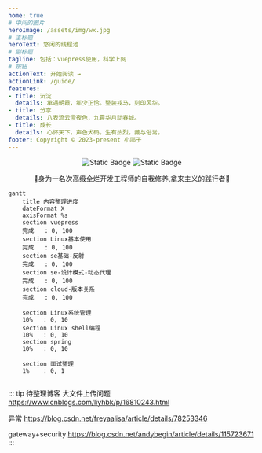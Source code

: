 ```yaml
---
home: true
# 中间的图片
heroImage: /assets/img/wx.jpg
# 主标题
heroText: 悠闲的线程池
# 副标题
tagline: 包括：vuepress使用，科学上网
# 按钮
actionText: 开始阅读 →
actionLink: /guide/
features:
- title: 沉淀
  details: 承遇朝霞，年少正恰。整装戎马，刻印风华。
- title: 分享
  details: 八表流云澄夜色，九霄华月动春城。
- title: 成长
  details: 心怀天下，声色犬码。生有热烈，藏与俗常。
footer: Copyright © 2023-present 小邵子
---
```

<center>
<img alt="Static Badge" src="https://img.shields.io/badge/java-%E4%BA%8C%E6%89%8B%E7%A8%8B%E5%BA%8F%E5%91%98%F0%9F%90%92-blue">
<img alt="Static Badge" src="https://img.shields.io/badge/java-CV%E6%94%BB%E5%9F%8E%E7%8B%AE%F0%9F%A6%81-red">

🎉身为一名次高级全烂开发工程师的自我修养,拿来主义的践行者🎉

</center>



```mermaid
gantt
    title 内容整理进度
    dateFormat X
    axisFormat %s
    section vuepress
    完成   : 0, 100
    section Linux基本使用
    完成   : 0, 100
    section se基础-反射
    完成   : 0, 100
    section se-设计模式-动态代理
    完成   : 0, 100
    section cloud-版本关系
    完成   : 0, 100

    section Linux系统管理
    10%   : 0, 10
    section Linux shell编程
    10%   : 0, 10
    section spring
    10%   : 0, 10
    
    section 面试整理
    1%    : 0, 1
 
```




::: tip 待整理博客
大文件上传问题
https://www.cnblogs.com/liyhbk/p/16810243.html

异常
https://blog.csdn.net/freyaalisa/article/details/78253346

gateway+security
https://blog.csdn.net/andybegin/article/details/115723671
::: 
